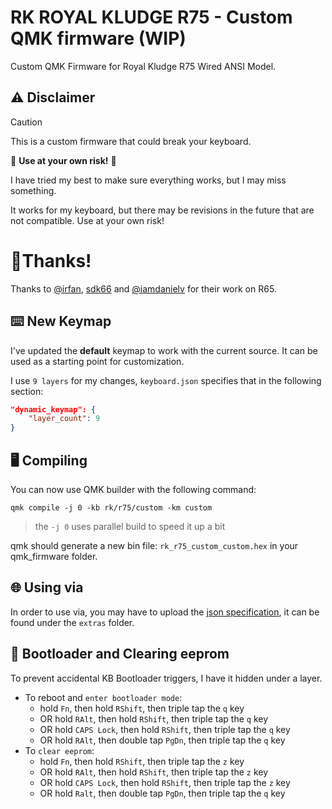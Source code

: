 # RK ROYAL KLUDGE R75 - Custom QMK firmware (WIP)
Custom QMK Firmware for Royal Kludge R75 Wired ANSI Model.

## ⚠️ Disclaimer
> [!CAUTION]
> This is a custom firmware that could break your keyboard.
>
> 🛑 **Use at your own risk!** 🛑
> 
> I have tried my best to make sure everything works, but I may miss something.
>
> It works for my keyboard, but there may be revisions in the future that are not compatible. Use at your own risk!

# 🥳Thanks!
Thanks to [@irfan](https://github.com/irfanjmdn/), [sdk66](https://github.com/sdk66/) and [@iamdanielv](https://github.com/iamdanielv) for their work on R65.

## ⌨️ New Keymap

I've updated the **default** keymap to work with the current source. It can be used as a starting point for customization.

I use `9 layers` for my changes, `keyboard.json` specifies that in the following section:

```json
"dynamic_keymap": {
    "layer_count": 9
}
```

## 🖥️ Compiling

You can now use QMK builder with the following command:

```shell
qmk compile -j 0 -kb rk/r75/custom -km custom
```

> the `-j 0` uses parallel build to speed it up a bit

qmk should generate a new bin file: `rk_r75_custom_custom.hex` in your qmk_firmware folder.

## 🌐 Using via

In order to use via, you may have to upload the [json specification](extras/rk_r65_via.json), it can be found under the `extras` folder.

## 🥾 Bootloader and Clearing eeprom

To prevent accidental KB Bootloader triggers, I have it hidden under a layer.

- To reboot and `enter bootloader mode`:
  - hold `Fn`, then hold `RShift`, then triple tap the `q` key
  - OR hold `RAlt`, then hold `RShift`, then triple tap the `q` key
  - OR hold `CAPS Lock`, then hold `RShift`, then triple tap the `q` key
  - OR hold `RAlt`, then double tap `PgDn`, then triple tap the `q` key
- To `clear eeprom`:
  - hold `Fn`, then hold `RShift`, then triple tap the `z` key
  - OR hold `RAlt`, then hold `RShift`, then triple tap the `z` key
  - OR hold `CAPS Lock`, then hold `RShift`, then triple tap the `z` key
  - OR hold `Ralt`, then double tap `PgDn`, then triple tap the `q` key
